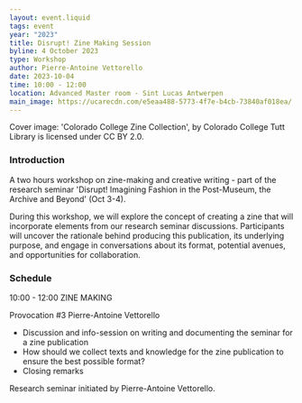 ```yaml
---
layout: event.liquid
tags: event
year: "2023"
title: Disrupt! Zine Making Session
byline: 4 October 2023
type: Workshop
author: Pierre-Antoine Vettorello
date: 2023-10-04
time: 10:00 - 12:00
location: Advanced Master room - Sint Lucas Antwerpen
main_image: https://ucarecdn.com/e5eaa488-5773-4f7e-b4cb-73840af018ea/
---
```

Cover image: 'Colorado College Zine Collection', by Colorado College Tutt Library is licensed under CC BY 2.0.

### Introduction

A two hours workshop on zine-making and creative writing - part of the research seminar 'Disrupt! Imagining Fashion in the Post-Museum, the Archive and Beyond' (Oct 3-4). 

During this workshop, we will explore the concept of creating a zine that will incorporate elements from our research seminar discussions. Participants will uncover the rationale behind producing this publication, its underlying purpose, and engage in conversations about its format, potential avenues, and opportunities for collaboration.

### Schedule

10:00 - 12:00  ZINE MAKING

Provocation #3 Pierre-Antoine Vettorello

* Discussion and info-session on writing and documenting the seminar for a zine publication
* How should we collect texts and knowledge for the zine publication to ensure the best possible format?
* Closing remarks

Research seminar initiated by Pierre-Antoine Vettorello.